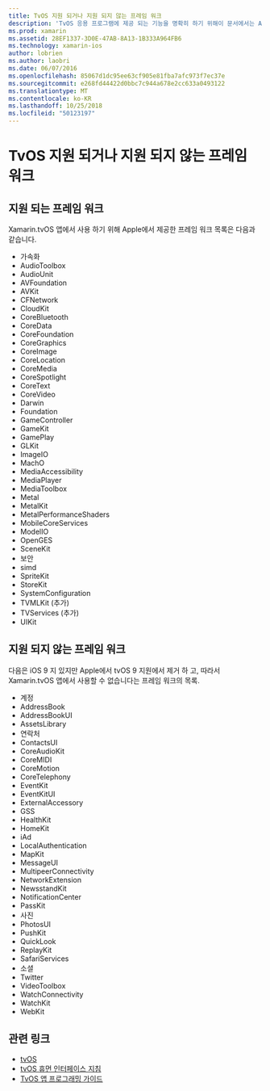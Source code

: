 ```yaml
---
title: TvOS 지원 되거나 지원 되지 않는 프레임 워크
description: 'TvOS 응용 프로그램에 제공 되는 기능을 명확히 하기 위해이 문서에서는 Apple 프레임 워크의 두 목록: tvOS 지와 tvOS에서 지원 되지 않습니다.'
ms.prod: xamarin
ms.assetid: 28EF1337-3D0E-47AB-8A13-1B333A964FB6
ms.technology: xamarin-ios
author: lobrien
ms.author: laobri
ms.date: 06/07/2016
ms.openlocfilehash: 85067d1dc95ee63cf905e81fba7afc973f7ec37e
ms.sourcegitcommit: e268fd44422d0bbc7c944a678e2cc633a0493122
ms.translationtype: MT
ms.contentlocale: ko-KR
ms.lasthandoff: 10/25/2018
ms.locfileid: "50123197"
---
```

# <a name="supported-and-unsupported-frameworks-in-tvos"></a>TvOS 지원 되거나 지원 되지 않는 프레임 워크

<a name="Supported-Frameworks" />

## <a name="supported-frameworks"></a>지원 되는 프레임 워크

Xamarin.tvOS 앱에서 사용 하기 위해 Apple에서 제공한 프레임 워크 목록은 다음과 같습니다.

* 가속화
* AudioToolbox
* AudioUnit
* AVFoundation
* AVKit
* CFNetwork
* CloudKit
* CoreBluetooth
* CoreData
* CoreFoundation
* CoreGraphics
* CoreImage
* CoreLocation
* CoreMedia
* CoreSpotlight
* CoreText
* CoreVideo
* Darwin
* Foundation
* GameController
* GameKit
* GamePlay
* GLKit
* ImageIO
* MachO
* MediaAccessibility
* MediaPlayer
* MediaToolbox
* Metal
* MetalKit
* MetalPerformanceShaders
* MobileCoreServices
* ModelIO
* OpenGES
* SceneKit
* 보안
* simd
* SpriteKit
* StoreKit
* SystemConfiguration
* TVMLKit (추가)
* TVServices (추가)
* UIKit

<a name="Unsupported-Frameworks" />

## <a name="unsupported-frameworks"></a>지원 되지 않는 프레임 워크

다음은 iOS 9 지 있지만 Apple에서 tvOS 9 지원에서 제거 하 고, 따라서 Xamarin.tvOS 앱에서 사용할 수 없습니다는 프레임 워크의 목록.

* 계정
* AddressBook
* AddressBookUI
* AssetsLibrary
* 연락처
* ContactsUI
* CoreAudioKit
* CoreMIDI
* CoreMotion
* CoreTelephony
* EventKit
* EventKitUI
* ExternalAccessory
* GSS
* HealthKit
* HomeKit
* iAd
* LocalAuthentication
* MapKit
* MessageUI
* MultipeerConnectivity
* NetworkExtension
* NewsstandKit
* NotificationCenter
* PassKit
* 사진
* PhotosUI
* PushKit
* QuickLook
* ReplayKit
* SafariServices
* 소셜
* Twitter
* VideoToolbox
* WatchConnectivity
* WatchKit
* WebKit



## <a name="related-links"></a>관련 링크

- [tvOS](https://developer.apple.com/tvos/)
- [tvOS 휴먼 인터페이스 지침](https://developer.apple.com/tvos/human-interface-guidelines/)
- [TvOS 앱 프로그래밍 가이드](https://developer.apple.com/library/prerelease/tvos/documentation/General/Conceptual/AppleTV_PG/)

